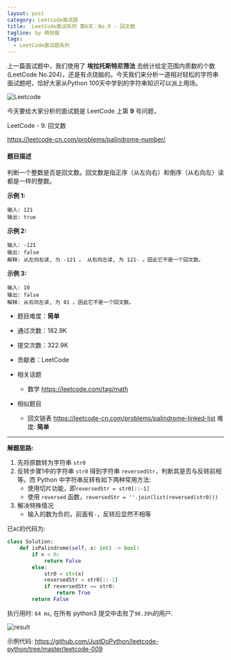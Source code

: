 ```yaml
---
layout: post
category: Leetcode面试题
title:  LeetCode面试系列 第6天：No.9 - 回文数
tagline: by 萌较瘦
tags: 
  - LeetCode面试题系列
---
```


上一篇面试题中，我们使用了 **埃拉托斯特尼筛法** 去统计给定范围内质数的个数(LeetCode No.204)，还是有点烧脑的。今天我们来分析一道相对轻松的字符串面试题吧，恰好大家从Python 100天中学到的字符串知识可以派上用场。

<!--more-->

![Leetcode](//cdn.jsdelivr.net/gh/yanglr/yanglr.github.io/assets/images/public/LeetCode.png)

今天要给大家分析的面试题是 LeetCode 上第 **9** 号问题，

LeetCode - 9. 回文数

<https://leetcode-cn.com/problems/palindrome-number/>

#### 题目描述

判断一个整数是否是回文数。回文数是指正序（从左向右）和倒序（从右向左）读都是一样的整数。

**示例 1:**

```
输入: 121
输出: true
```

**示例 2:**

```
输入: -121
输出: false
解释: 从左向右读, 为 -121 。 从右向左读, 为 121- 。因此它不是一个回文数。
```

**示例 3:**

```
输入: 10
输出: false
解释: 从右向左读, 为 01 。因此它不是一个回文数。
```

- 题目难度：**简单**
- 通过次数：182.9K
- 提交次数：322.9K
- 贡献者：LeetCode

- 相关话题
  - 数学
    <https://leetcode.com/tag/math>

- 相似题目
  - 回文链表
    <https://leetcode-cn.com/problems/palindrome-linked-list>  难度: **简单**

------



**解题思路:**

1. 先将原数转为字符串 `str0`
2. 反转步骤1中的字符串 `str0` 得到字符串 `reversedStr`，判断其是否与反转前相等。而 Python 中字符串反转有如下两种常用方法:
   - 使用切片功能，即`reversedStr = str0[::-1]`
   - 使用 `reversed` 函数，`reversedStr = ''.join(list(reversed(str0)))`
3. 解决特殊情况
   - 输入的数为负的，前面有`-`，反转后显然不相等

已`AC`的代码为:

```python
class Solution:
    def isPalindrome(self, x: int) -> bool:
        if x < 0:
            return False
        else:
            str0 = str(x)
            reversedStr = str0[::-1]
            if reversedStr == str0:
                return True
        return False        
```

执行用时: `64 ms`, 在所有 python3 提交中击败了`98.39%`的用户.

![result](http://www.justdopython.com/assets/images/2019/python/leetcode009-sol.png)

示例代码: <https://github.com/JustDoPython/leetcode-python/tree/master/leetcode-009>

